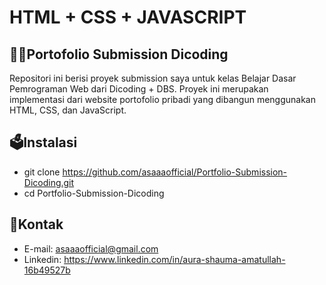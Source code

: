 # HTML + CSS + JAVASCRIPT

## 👩‍💻Portofolio Submission Dicoding
Repositori ini berisi proyek submission saya untuk kelas Belajar Dasar Pemrograman Web dari Dicoding + DBS. Proyek ini merupakan implementasi dari website portofolio pribadi yang dibangun menggunakan HTML, CSS, dan JavaScript.

## 🗳️Instalasi 
- git clone https://github.com/asaaaofficial/Portfolio-Submission-Dicoding.git
- cd Portfolio-Submission-Dicoding

## 📩Kontak
- E-mail: asaaaofficial@gmail.com
- Linkedin: https://www.linkedin.com/in/aura-shauma-amatullah-16b49527b
